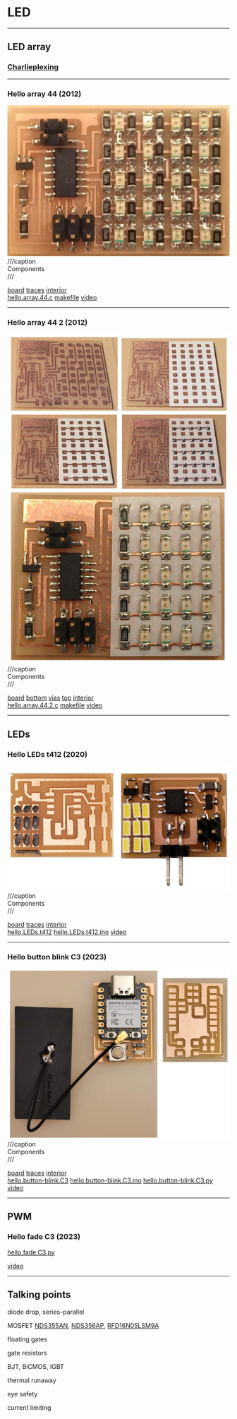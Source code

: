 # LED

---

## LED array

### [Charlieplexing](array/Charlieplexing.pdf)

---

### Hello array 44 (2012)

![](array/hello.array.44.jpg)  
///caption  
Components  
///

[board](array/hello.array.44.png) [traces](array/hello.array.44.traces.png) [interior](array/hello.array.44.interior.png)  
[hello.array.44.c](array/hello.array.44.c) [makefile](array/hello.array.44.make) [video](array/hello.array.44.mp4)

---

### Hello array 44 2 (2012)

![](array/hello.array.44.2.jpg)  
///caption  
Components  
///

[board](array/hello.array.44.2.png) [bottom](array/hello.array.44.2.bottom.png) [vias](array/hello.array.44.2.vias.png) [top](array/hello.array.44.2.top.png) [interior](array/hello.array.44.2.interior.png)  
[hello.array.44.2.c](array/hello.array.44.2.c) [makefile](array/hello.array.44.2.make) [video](array/hello.array.44.2.mp4)

---

## LEDs

### Hello LEDs t412 (2020)

![](LEDs/hello.LEDs.t412.jpg)  
///caption  
Components  
///

[board](LEDs/hello.LEDs.t412.png) [traces](LEDs/hello.LEDs.t412.traces.png) [interior](LEDs/hello.LEDs.t412.interior.png)  
[hello.LEDs.t412](LEDs/hello.LEDs.t412) [hello.LEDs.t412.ino](LEDs/hello.LEDs.t412.ino) [video](LEDs/hello.LEDs.t412.mp4)

---

### Hello button blink C3 (2023)

![](../embedded_programming/ESP32-C3/hello.button-blink.C3.jpg)  
///caption  
Components  
///

[board](../embedded_programming/ESP32-C3/hello.button-blink.C3.png) [traces](../embedded_programming/ESP32-C3/hello.button-blink.C3.top.png) [interior](../embedded_programming/ESP32-C3/hello.button-blink.C3.interior.png)  
[hello.button-blink.C3](../embedded_programming/ESP32-C3/hello.button-blink.C3) [hello.button-blink.C3.ino](../embedded_programming/ESP32-C3/hello.button-blink.C3.ino) [hello.button-blink.C3.py](../embedded_programming/ESP32-C3/hello.button-blink.C3.py) [video](../embedded_programming/ESP32-C3/hello.button-blink.C3.mp4)

---

## PWM

### Hello fade C3 (2023)

[hello.fade.C3.py](fade/hello.fade.C3.py) 

[video](fade/hello.fade.C3.mp4)

---

## Talking points

diode drop, series-parallel

MOSFET
    [NDS355AN](http://www.digikey.com/product-detail/en/fairchild-semiconductor/NDS355AN/NDS355ANCT-ND), [NDS356AP](http://www.digikey.com/product-detail/en/fairchild-semiconductor/NDS356AP/NDS356APCT-ND), [RFD16N05LSM9A](http://www.digikey.com/product-detail/en/fairchild-semiconductor/RFD16N05LSM9A/RFD16N05LSM9ACT-ND)
    
floating gates

gate resistors

BJT, BiCMOS, IGBT

thermal runaway

eye safety

current limiting
